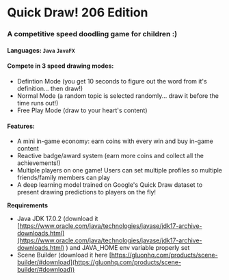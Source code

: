 # Quick Draw! 206 Edition

### A competitive speed doodling game for children :)
#### Languages: `Java` `JavaFX`

#### Compete in 3 speed drawing modes:
- Defintion Mode (you get 10 seconds to figure out the word from it's definition... then draw!)
- Normal Mode (a random topic is selected randomly... draw it before the time runs out!)
- Free Play Mode (draw to your heart's content)

#### Features:
- A mini in-game economy: earn coins with every win and buy in-game content
- Reactive badge/award system (earn more coins and collect all the achievements!)
- Multiple players on one game! Users can set multiple profiles so multiple friends/family members can play
- A deep learning model trained on Google's Quick Draw dataset to present drawing predictions to players on the fly!

**Requirements**

- Java JDK 17.0.2 (download
  it [https://www.oracle.com/java/technologies/javase/jdk17-archive-downloads.html](https://www.oracle.com/java/technologies/javase/jdk17-archive-downloads.html) )
  and JAVA_HOME env variable properly set
- Scene Builder (download it
  here [https://gluonhq.com/products/scene-builder/#download](https://gluonhq.com/products/scene-builder/#download))
